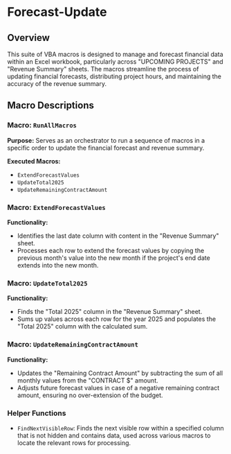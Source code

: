 # Forecast-Update
## Overview

This suite of VBA macros is designed to manage and forecast financial data within an Excel workbook, particularly across "UPCOMING PROJECTS" and "Revenue Summary" sheets. The macros streamline the process of updating financial forecasts, distributing project hours, and maintaining the accuracy of the revenue summary.

## Macro Descriptions

### Macro: `RunAllMacros`

**Purpose:** Serves as an orchestrator to run a sequence of macros in a specific order to update the financial forecast and revenue summary.

**Executed Macros:**
- `ExtendForecastValues`
- `UpdateTotal2025`
- `UpdateRemainingContractAmount`

### Macro: `ExtendForecastValues`

**Functionality:**
- Identifies the last date column with content in the "Revenue Summary" sheet.
- Processes each row to extend the forecast values by copying the previous month's value into the new month if the project's end date extends into the new month.

### Macro: `UpdateTotal2025`

**Functionality:**
- Finds the "Total 2025" column in the "Revenue Summary" sheet.
- Sums up values across each row for the year 2025 and populates the "Total 2025" column with the calculated sum.

### Macro: `UpdateRemainingContractAmount`

**Functionality:**
- Updates the "Remaining Contract Amount" by subtracting the sum of all monthly values from the "CONTRACT $" amount.
- Adjusts future forecast values in case of a negative remaining contract amount, ensuring no over-extension of the budget.

### Helper Functions

- `FindNextVisibleRow`: Finds the next visible row within a specified column that is not hidden and contains data, used across various macros to locate the relevant rows for processing.
